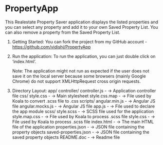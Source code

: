 # PropertyApp
This Realestate Property Saver application displays the listed 	properties and you can select any property and add it to your own Saved Property List. You can also remove a property from 	the Saved Property List.

1.	Getting Started:
	You can fork the project from my GitHub account - https://github.com/vidishj/PropertyApp

2.	Run the application:
	To run the application, you can just double click on ‘index.html’.  
	
	Note: The application might not run as expected if the user does not save it on the local server because some browsers (mainly Google Chrome) do 	not support XMLHttpRequest cross origin requests.
 
3.	Directory Layout:
	app/
		controller/
			controller.js  - -> Application controller file
		css/
			style.css          - -> Main stylesheet
			style.css.map - -> File used by Koala to convert .scss file to .css
		scripts/ 
			angular.min.js - -> Angular JS file
			angular.mocks.js - -> Angular JS file
			app.js              - -> File used to declare the app module
		scss/
			style.scss - -> SCSS file used for the application
			style.map.css - -> File used by Koala to process .scss file
			style.css - -> File used by Koala to process .scss file
		index.html - -> The main HTML file of the application
		properties.json - -> JSON file containing the property objects
		saved-properties.json - -> JSON file containing the saved property objects
	README.doc	- -> Readme file
